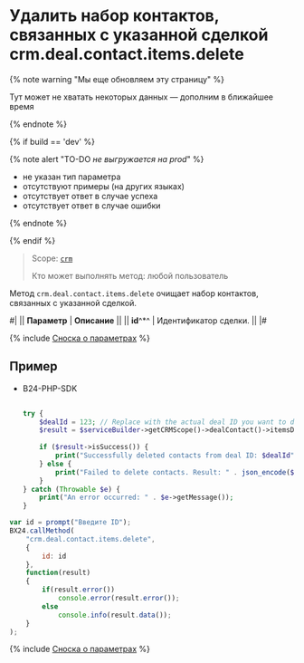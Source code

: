 # Удалить набор контактов, связанных с указанной сделкой crm.deal.contact.items.delete

{% note warning "Мы еще обновляем эту страницу" %}

Тут может не хватать некоторых данных — дополним в ближайшее время

{% endnote %}

{% if build == 'dev' %}

{% note alert "TO-DO _не выгружается на prod_" %}

- не указан тип параметра
- отсутствуют примеры (на других языках)
- отсутствует ответ в случае успеха
- отсутствует ответ в случае ошибки

{% endnote %}

{% endif %}

> Scope: [`crm`](../../../scopes/permissions.md)
>
> Кто может выполнять метод: любой пользователь

Метод `crm.deal.contact.items.delete` очищает набор контактов, связанных с указанной сделкой.

#|
|| **Параметр** | **Описание** ||
|| **id**^*^ | Идентификатор сделки. ||
|#

{% include [Сноска о параметрах](../../../../_includes/required.md) %}

## Пример


- B24-PHP-SDK

    ```php
        
    try {
        $dealId = 123; // Replace with the actual deal ID you want to delete contacts from
        $result = $serviceBuilder->getCRMScope()->dealContact()->itemsDelete($dealId);
        
        if ($result->isSuccess()) {
            print("Successfully deleted contacts from deal ID: $dealId");
        } else {
            print("Failed to delete contacts. Result: " . json_encode($result));
        }
    } catch (Throwable $e) {
        print("An error occurred: " . $e->getMessage());
    }
    
    ```

```js
var id = prompt("Введите ID");
BX24.callMethod(
    "crm.deal.contact.items.delete",
    {
        id: id
    },
    function(result)
    {
        if(result.error())
            console.error(result.error());
        else
            console.info(result.data());
    }
);
```

{% include [Сноска о параметрах](../../../../_includes/required.md) %}